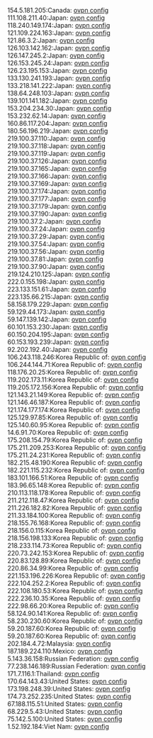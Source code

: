 154.5.181.205:Canada: [ovpn config](vpn/154_5_181_205.ovpn)  
111.108.211.40:Japan: [ovpn config](vpn/111_108_211_40.ovpn)  
118.240.149.174:Japan: [ovpn config](vpn/118_240_149_174.ovpn)  
121.109.224.163:Japan: [ovpn config](vpn/121_109_224_163.ovpn)  
121.86.3.2:Japan: [ovpn config](vpn/121_86_3_2.ovpn)  
126.103.142.162:Japan: [ovpn config](vpn/126_103_142_162.ovpn)  
126.147.245.2:Japan: [ovpn config](vpn/126_147_245_2.ovpn)  
126.153.245.24:Japan: [ovpn config](vpn/126_153_245_24.ovpn)  
126.23.195.153:Japan: [ovpn config](vpn/126_23_195_153.ovpn)  
133.130.241.193:Japan: [ovpn config](vpn/133_130_241_193.ovpn)  
133.218.141.222:Japan: [ovpn config](vpn/133_218_141_222.ovpn)  
138.64.248.103:Japan: [ovpn config](vpn/138_64_248_103.ovpn)  
139.101.141.182:Japan: [ovpn config](vpn/139_101_141_182.ovpn)  
153.204.234.30:Japan: [ovpn config](vpn/153_204_234_30.ovpn)  
153.232.62.14:Japan: [ovpn config](vpn/153_232_62_14.ovpn)  
160.86.117.204:Japan: [ovpn config](vpn/160_86_117_204.ovpn)  
180.56.196.219:Japan: [ovpn config](vpn/180_56_196_219.ovpn)  
219.100.37.110:Japan: [ovpn config](vpn/219_100_37_110.ovpn)  
219.100.37.118:Japan: [ovpn config](vpn/219_100_37_118.ovpn)  
219.100.37.119:Japan: [ovpn config](vpn/219_100_37_119.ovpn)  
219.100.37.126:Japan: [ovpn config](vpn/219_100_37_126.ovpn)  
219.100.37.165:Japan: [ovpn config](vpn/219_100_37_165.ovpn)  
219.100.37.166:Japan: [ovpn config](vpn/219_100_37_166.ovpn)  
219.100.37.169:Japan: [ovpn config](vpn/219_100_37_169.ovpn)  
219.100.37.174:Japan: [ovpn config](vpn/219_100_37_174.ovpn)  
219.100.37.177:Japan: [ovpn config](vpn/219_100_37_177.ovpn)  
219.100.37.179:Japan: [ovpn config](vpn/219_100_37_179.ovpn)  
219.100.37.190:Japan: [ovpn config](vpn/219_100_37_190.ovpn)  
219.100.37.2:Japan: [ovpn config](vpn/219_100_37_2.ovpn)  
219.100.37.24:Japan: [ovpn config](vpn/219_100_37_24.ovpn)  
219.100.37.29:Japan: [ovpn config](vpn/219_100_37_29.ovpn)  
219.100.37.54:Japan: [ovpn config](vpn/219_100_37_54.ovpn)  
219.100.37.56:Japan: [ovpn config](vpn/219_100_37_56.ovpn)  
219.100.37.81:Japan: [ovpn config](vpn/219_100_37_81.ovpn)  
219.100.37.90:Japan: [ovpn config](vpn/219_100_37_90.ovpn)  
219.124.210.125:Japan: [ovpn config](vpn/219_124_210_125.ovpn)  
222.0.155.198:Japan: [ovpn config](vpn/222_0_155_198.ovpn)  
223.133.151.61:Japan: [ovpn config](vpn/223_133_151_61.ovpn)  
223.135.66.215:Japan: [ovpn config](vpn/223_135_66_215.ovpn)  
58.158.179.229:Japan: [ovpn config](vpn/58_158_179_229.ovpn)  
59.129.44.173:Japan: [ovpn config](vpn/59_129_44_173.ovpn)  
59.147.139.142:Japan: [ovpn config](vpn/59_147_139_142.ovpn)  
60.101.153.230:Japan: [ovpn config](vpn/60_101_153_230.ovpn)  
60.150.204.195:Japan: [ovpn config](vpn/60_150_204_195.ovpn)  
60.153.193.239:Japan: [ovpn config](vpn/60_153_193_239.ovpn)  
92.202.192.40:Japan: [ovpn config](vpn/92_202_192_40.ovpn)  
106.243.118.246:Korea Republic of: [ovpn config](vpn/106_243_118_246.ovpn)  
106.244.144.71:Korea Republic of: [ovpn config](vpn/106_244_144_71.ovpn)  
118.176.20.25:Korea Republic of: [ovpn config](vpn/118_176_20_25.ovpn)  
119.202.173.11:Korea Republic of: [ovpn config](vpn/119_202_173_11.ovpn)  
119.205.172.156:Korea Republic of: [ovpn config](vpn/119_205_172_156.ovpn)  
121.143.21.149:Korea Republic of: [ovpn config](vpn/121_143_21_149.ovpn)  
121.146.46.187:Korea Republic of: [ovpn config](vpn/121_146_46_187.ovpn)  
121.174.177.174:Korea Republic of: [ovpn config](vpn/121_174_177_174.ovpn)  
125.129.97.85:Korea Republic of: [ovpn config](vpn/125_129_97_85.ovpn)  
125.140.60.95:Korea Republic of: [ovpn config](vpn/125_140_60_95.ovpn)  
14.6.91.70:Korea Republic of: [ovpn config](vpn/14_6_91_70.ovpn)  
175.208.154.79:Korea Republic of: [ovpn config](vpn/175_208_154_79.ovpn)  
175.211.209.253:Korea Republic of: [ovpn config](vpn/175_211_209_253.ovpn)  
175.211.24.231:Korea Republic of: [ovpn config](vpn/175_211_24_231.ovpn)  
182.215.48.190:Korea Republic of: [ovpn config](vpn/182_215_48_190.ovpn)  
182.221.115.232:Korea Republic of: [ovpn config](vpn/182_221_115_232.ovpn)  
183.101.166.51:Korea Republic of: [ovpn config](vpn/183_101_166_51.ovpn)  
183.96.65.148:Korea Republic of: [ovpn config](vpn/183_96_65_148.ovpn)  
210.113.118.178:Korea Republic of: [ovpn config](vpn/210_113_118_178.ovpn)  
211.212.118.47:Korea Republic of: [ovpn config](vpn/211_212_118_47.ovpn)  
211.226.182.82:Korea Republic of: [ovpn config](vpn/211_226_182_82.ovpn)  
211.33.184.100:Korea Republic of: [ovpn config](vpn/211_33_184_100.ovpn)  
218.155.76.168:Korea Republic of: [ovpn config](vpn/218_155_76_168.ovpn)  
218.156.0.115:Korea Republic of: [ovpn config](vpn/218_156_0_115.ovpn)  
218.156.198.133:Korea Republic of: [ovpn config](vpn/218_156_198_133.ovpn)  
218.233.114.73:Korea Republic of: [ovpn config](vpn/218_233_114_73.ovpn)  
220.73.242.153:Korea Republic of: [ovpn config](vpn/220_73_242_153.ovpn)  
220.83.128.89:Korea Republic of: [ovpn config](vpn/220_83_128_89.ovpn)  
220.86.34.99:Korea Republic of: [ovpn config](vpn/220_86_34_99.ovpn)  
221.153.196.226:Korea Republic of: [ovpn config](vpn/221_153_196_226.ovpn)  
222.104.252.2:Korea Republic of: [ovpn config](vpn/222_104_252_2.ovpn)  
222.108.180.53:Korea Republic of: [ovpn config](vpn/222_108_180_53.ovpn)  
222.236.10.35:Korea Republic of: [ovpn config](vpn/222_236_10_35.ovpn)  
222.98.66.20:Korea Republic of: [ovpn config](vpn/222_98_66_20.ovpn)  
58.124.90.141:Korea Republic of: [ovpn config](vpn/58_124_90_141.ovpn)  
58.230.230.60:Korea Republic of: [ovpn config](vpn/58_230_230_60.ovpn)  
59.20.187.60:Korea Republic of: [ovpn config](vpn/59_20_187_60.ovpn)  
59.20.187.60:Korea Republic of: [ovpn config](vpn/59_20_187_60.ovpn)  
202.184.4.72:Malaysia: [ovpn config](vpn/202_184_4_72.ovpn)  
187.189.224.110:Mexico: [ovpn config](vpn/187_189_224_110.ovpn)  
5.143.36.158:Russian Federation: [ovpn config](vpn/5_143_36_158.ovpn)  
77.238.146.189:Russian Federation: [ovpn config](vpn/77_238_146_189.ovpn)  
171.7.116.1:Thailand: [ovpn config](vpn/171_7_116_1.ovpn)  
170.64.143.43:United States: [ovpn config](vpn/170_64_143_43.ovpn)  
173.198.248.39:United States: [ovpn config](vpn/173_198_248_39.ovpn)  
174.73.252.235:United States: [ovpn config](vpn/174_73_252_235.ovpn)  
67.188.115.51:United States: [ovpn config](vpn/67_188_115_51.ovpn)  
68.229.5.43:United States: [ovpn config](vpn/68_229_5_43.ovpn)  
75.142.5.100:United States: [ovpn config](vpn/75_142_5_100.ovpn)  
1.52.192.184:Viet Nam: [ovpn config](vpn/1_52_192_184.ovpn)  
